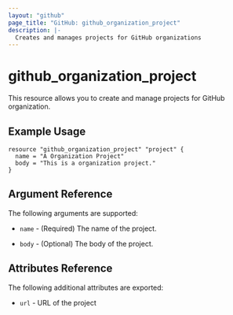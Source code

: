 ```yaml
---
layout: "github"
page_title: "GitHub: github_organization_project"
description: |-
  Creates and manages projects for GitHub organizations
---
```


# github_organization_project

This resource allows you to create and manage projects for GitHub organization.

## Example Usage

```hcl
resource "github_organization_project" "project" {
  name = "A Organization Project"
  body = "This is a organization project."
}
```

## Argument Reference

The following arguments are supported:

* `name` - (Required) The name of the project.

* `body` - (Optional) The body of the project.

## Attributes Reference

The following additional attributes are exported:

* `url` - URL of the project
